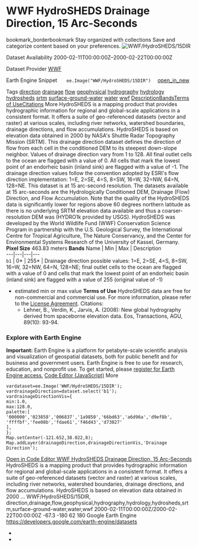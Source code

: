  
#  WWF HydroSHEDS Drainage Direction, 15 Arc-Seconds 
bookmark_borderbookmark Stay organized with collections  Save and categorize content based on your preferences.
![WWF/HydroSHEDS/15DIR](https://developers.google.com/earth-engine/datasets/images/WWF/WWF_HydroSHEDS_15DIR_sample.png) 

Dataset Availability
    2000-02-11T00:00:00Z–2000-02-22T00:00:00Z 

Dataset Provider
     [ WWF ](https://www.hydrosheds.org/) 

Earth Engine Snippet
     `    ee.Image("WWF/HydroSHEDS/15DIR")   ` [ open_in_new ](https://code.earthengine.google.com/?scriptPath=Examples:Datasets/WWF/WWF_HydroSHEDS_15DIR) 

Tags
     [direction](https://developers.google.com/earth-engine/datasets/tags/direction) [drainage](https://developers.google.com/earth-engine/datasets/tags/drainage) [flow](https://developers.google.com/earth-engine/datasets/tags/flow) [geophysical](https://developers.google.com/earth-engine/datasets/tags/geophysical) [hydrography](https://developers.google.com/earth-engine/datasets/tags/hydrography) [hydrology](https://developers.google.com/earth-engine/datasets/tags/hydrology) [hydrosheds](https://developers.google.com/earth-engine/datasets/tags/hydrosheds) [srtm](https://developers.google.com/earth-engine/datasets/tags/srtm) [surface-ground-water](https://developers.google.com/earth-engine/datasets/tags/surface-ground-water) [water](https://developers.google.com/earth-engine/datasets/tags/water) [wwf](https://developers.google.com/earth-engine/datasets/tags/wwf)
[Description](https://developers.google.com/earth-engine/datasets/catalog/WWF_HydroSHEDS_15DIR#description)[Bands](https://developers.google.com/earth-engine/datasets/catalog/WWF_HydroSHEDS_15DIR#bands)[Terms of Use](https://developers.google.com/earth-engine/datasets/catalog/WWF_HydroSHEDS_15DIR#terms-of-use)[Citations](https://developers.google.com/earth-engine/datasets/catalog/WWF_HydroSHEDS_15DIR#citations) More
HydroSHEDS is a mapping product that provides hydrographic information for regional and global-scale applications in a consistent format. It offers a suite of geo-referenced datasets (vector and raster) at various scales, including river networks, watershed boundaries, drainage directions, and flow accumulations. HydroSHEDS is based on elevation data obtained in 2000 by NASA's Shuttle Radar Topography Mission (SRTM).
This drainage direction dataset defines the direction of flow from each cell in the conditioned DEM to its steepest down-slope neighbor. Values of drainage direction vary from 1 to 128. All final outlet cells to the ocean are flagged with a value of 0. All cells that mark the lowest point of an endorheic basin (inland sink) are flagged with a value of -1. The drainage direction values follow the convention adopted by ESRI's flow direction implementation: 1=E, 2=SE, 4=S, 8=SW, 16=W, 32=NW, 64=N, 128=NE.
This dataset is at 15 arc-second resolution. The datasets available at 15 arc-seconds are the Hydrologically Conditioned DEM, Drainage (Flow) Direction, and Flow Accumulation.
Note that the quality of the HydroSHEDS data is significantly lower for regions above 60 degrees northern latitude as there is no underlying SRTM elevation data available and thus a coarser-resolution DEM was (HYDRO1k provided by USGS).
HydroSHEDS was developed by the World Wildlife Fund (WWF) Conservation Science Program in partnership with the U.S. Geological Survey, the International Centre for Tropical Agriculture, The Nature Conservancy, and the Center for Environmental Systems Research of the University of Kassel, Germany.
**Pixel Size** 463.83 meters 
**Bands**
Name | Min | Max | Description  
---|---|---|---  
`b1` |  0*  |  255*  | Drainage direction possible values: 1=E, 2=SE, 4=S, 8=SW, 16=W, 32=NW, 64=N, 128=NE; final outlet cells to the ocean are flagged with a value of 0 and cells that mark the lowest point of an endorheic basin (inland sink) are flagged with a value of 255 (original value of -1)  
* estimated min or max value 
**Terms of Use**
HydroSHEDS data are free for non-commercial and commercial use. For more information, please refer to the [License Agreement](https://www.hydrosheds.org/page/license).
Citations:
  * Lehner, B., Verdin, K., Jarvis, A. (2008): New global hydrography derived from spaceborne elevation data. Eos, Transactions, AGU, 89(10): 93-94.


### Explore with Earth Engine
**Important:** Earth Engine is a platform for petabyte-scale scientific analysis and visualization of geospatial datasets, both for public benefit and for business and government users. Earth Engine is free to use for research, education, and nonprofit use. To get started, please [register for Earth Engine access.](https://console.cloud.google.com/earth-engine)
[Code Editor (JavaScript)](https://developers.google.com/earth-engine/datasets/catalog/WWF_HydroSHEDS_15DIR#code-editor-javascript-sample) More
```
vardataset=ee.Image('WWF/HydroSHEDS/15DIR');
vardrainageDirection=dataset.select('b1');
vardrainageDirectionVis={
min:1.0,
max:128.0,
palette:[
'000000','023858','006837','1a9850','66bd63','a6d96a','d9ef8b',
'ffffbf','fee08b','fdae61','f46d43','d73027'
],
};
Map.setCenter(-121.652,38.022,8);
Map.addLayer(drainageDirection,drainageDirectionVis,'Drainage Direction');
```
[ Open in Code Editor ](https://code.earthengine.google.com/?scriptPath=Examples:Datasets/WWF/WWF_HydroSHEDS_15DIR)
[ WWF HydroSHEDS Drainage Direction, 15 Arc-Seconds ](https://developers.google.com/earth-engine/datasets/catalog/WWF_HydroSHEDS_15DIR)
HydroSHEDS is a mapping product that provides hydrographic information for regional and global-scale applications in a consistent format. It offers a suite of geo-referenced datasets (vector and raster) at various scales, including river networks, watershed boundaries, drainage directions, and flow accumulations. HydroSHEDS is based on elevation data obtained in 2000 …
WWF/HydroSHEDS/15DIR, direction,drainage,flow,geophysical,hydrography,hydrology,hydrosheds,srtm,surface-ground-water,water,wwf 
2000-02-11T00:00:00Z/2000-02-22T00:00:00Z
-67.3 -180 62 180 
Google Earth Engine
https://developers.google.com/earth-engine/datasets
  * [ ](https://doi.org/https://www.hydrosheds.org/)
  * [ ](https://doi.org/https://developers.google.com/earth-engine/datasets/catalog/WWF_HydroSHEDS_15DIR)


